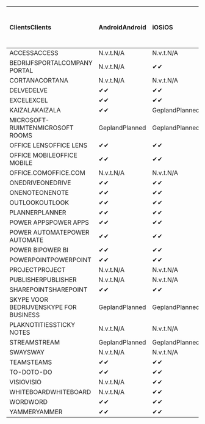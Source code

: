 <!-- This file is generated automatically. Changes made to this file will be overwritten.-->
|<span data-ttu-id="aaa5c-101">Clients</span><span class="sxs-lookup"><span data-stu-id="aaa5c-101">Clients</span></span>|<span data-ttu-id="aaa5c-102">Android</span><span class="sxs-lookup"><span data-stu-id="aaa5c-102">Android</span></span>|<span data-ttu-id="aaa5c-103">iOS</span><span class="sxs-lookup"><span data-stu-id="aaa5c-103">iOS</span></span>|<span data-ttu-id="aaa5c-104">Mac</span><span class="sxs-lookup"><span data-stu-id="aaa5c-104">Mac</span></span>|<span data-ttu-id="aaa5c-105">Windows 10</span><span class="sxs-lookup"><span data-stu-id="aaa5c-105">Windows 10</span></span><br><span data-ttu-id="aaa5c-106">Bureaublad</span><span class="sxs-lookup"><span data-stu-id="aaa5c-106">Desktop</span></span>|<span data-ttu-id="aaa5c-107">Windows 10</span><span class="sxs-lookup"><span data-stu-id="aaa5c-107">Windows 10</span></span><br><span data-ttu-id="aaa5c-108">Moderne apps</span><span class="sxs-lookup"><span data-stu-id="aaa5c-108">Modern Apps</span></span>|
|:-|:-|:-|:-|:-|:-|
|<span data-ttu-id="aaa5c-109">ACCESS</span><span class="sxs-lookup"><span data-stu-id="aaa5c-109">ACCESS</span></span>|<span data-ttu-id="aaa5c-110">N.v.t.</span><span class="sxs-lookup"><span data-stu-id="aaa5c-110">N/A</span></span>|<span data-ttu-id="aaa5c-111">N.v.t.</span><span class="sxs-lookup"><span data-stu-id="aaa5c-111">N/A</span></span>|<span data-ttu-id="aaa5c-112">N.v.t.</span><span class="sxs-lookup"><span data-stu-id="aaa5c-112">N/A</span></span>|<span data-ttu-id="aaa5c-113">✔</span><span class="sxs-lookup"><span data-stu-id="aaa5c-113">✔</span></span>|<span data-ttu-id="aaa5c-114">N.v.t.</span><span class="sxs-lookup"><span data-stu-id="aaa5c-114">N/A</span></span>|
|<span data-ttu-id="aaa5c-115">BEDRIJFSPORTAL</span><span class="sxs-lookup"><span data-stu-id="aaa5c-115">COMPANY PORTAL</span></span>|<span data-ttu-id="aaa5c-116">N.v.t.</span><span class="sxs-lookup"><span data-stu-id="aaa5c-116">N/A</span></span>|<span data-ttu-id="aaa5c-117">✔</span><span class="sxs-lookup"><span data-stu-id="aaa5c-117">✔</span></span>|<span data-ttu-id="aaa5c-118">Gepland</span><span class="sxs-lookup"><span data-stu-id="aaa5c-118">Planned</span></span>|<span data-ttu-id="aaa5c-119">N.v.t.</span><span class="sxs-lookup"><span data-stu-id="aaa5c-119">N/A</span></span>|<span data-ttu-id="aaa5c-120">✔</span><span class="sxs-lookup"><span data-stu-id="aaa5c-120">✔</span></span>|
|<span data-ttu-id="aaa5c-121">CORTANA</span><span class="sxs-lookup"><span data-stu-id="aaa5c-121">CORTANA</span></span>|<span data-ttu-id="aaa5c-122">N.v.t.</span><span class="sxs-lookup"><span data-stu-id="aaa5c-122">N/A</span></span>|<span data-ttu-id="aaa5c-123">N.v.t.</span><span class="sxs-lookup"><span data-stu-id="aaa5c-123">N/A</span></span>|<span data-ttu-id="aaa5c-124">N.v.t.</span><span class="sxs-lookup"><span data-stu-id="aaa5c-124">N/A</span></span>|<span data-ttu-id="aaa5c-125">N.v.t.</span><span class="sxs-lookup"><span data-stu-id="aaa5c-125">N/A</span></span>|<span data-ttu-id="aaa5c-126">✔</span><span class="sxs-lookup"><span data-stu-id="aaa5c-126">✔</span></span>|
|<span data-ttu-id="aaa5c-127">DELVE</span><span class="sxs-lookup"><span data-stu-id="aaa5c-127">DELVE</span></span>|<span data-ttu-id="aaa5c-128">✔</span><span class="sxs-lookup"><span data-stu-id="aaa5c-128">✔</span></span>|<span data-ttu-id="aaa5c-129">✔</span><span class="sxs-lookup"><span data-stu-id="aaa5c-129">✔</span></span>|<span data-ttu-id="aaa5c-130">N.v.t.</span><span class="sxs-lookup"><span data-stu-id="aaa5c-130">N/A</span></span>|<span data-ttu-id="aaa5c-131">N.v.t.</span><span class="sxs-lookup"><span data-stu-id="aaa5c-131">N/A</span></span>|<span data-ttu-id="aaa5c-132">N.v.t.</span><span class="sxs-lookup"><span data-stu-id="aaa5c-132">N/A</span></span>|
|<span data-ttu-id="aaa5c-133">EXCEL</span><span class="sxs-lookup"><span data-stu-id="aaa5c-133">EXCEL</span></span>|<span data-ttu-id="aaa5c-134">✔</span><span class="sxs-lookup"><span data-stu-id="aaa5c-134">✔</span></span>|<span data-ttu-id="aaa5c-135">✔</span><span class="sxs-lookup"><span data-stu-id="aaa5c-135">✔</span></span>|<span data-ttu-id="aaa5c-136">✔</span><span class="sxs-lookup"><span data-stu-id="aaa5c-136">✔</span></span>|<span data-ttu-id="aaa5c-137">✔</span><span class="sxs-lookup"><span data-stu-id="aaa5c-137">✔</span></span>|<span data-ttu-id="aaa5c-138">✔</span><span class="sxs-lookup"><span data-stu-id="aaa5c-138">✔</span></span>|
|<span data-ttu-id="aaa5c-139">KAIZALA</span><span class="sxs-lookup"><span data-stu-id="aaa5c-139">KAIZALA</span></span>|<span data-ttu-id="aaa5c-140">✔</span><span class="sxs-lookup"><span data-stu-id="aaa5c-140">✔</span></span>|<span data-ttu-id="aaa5c-141">Gepland</span><span class="sxs-lookup"><span data-stu-id="aaa5c-141">Planned</span></span>|<span data-ttu-id="aaa5c-142">N.v.t.</span><span class="sxs-lookup"><span data-stu-id="aaa5c-142">N/A</span></span>|<span data-ttu-id="aaa5c-143">N.v.t.</span><span class="sxs-lookup"><span data-stu-id="aaa5c-143">N/A</span></span>|<span data-ttu-id="aaa5c-144">N.v.t.</span><span class="sxs-lookup"><span data-stu-id="aaa5c-144">N/A</span></span>|
|<span data-ttu-id="aaa5c-145">MICROSOFT-RUIMTEN</span><span class="sxs-lookup"><span data-stu-id="aaa5c-145">MICROSOFT ROOMS</span></span>|<span data-ttu-id="aaa5c-146">Gepland</span><span class="sxs-lookup"><span data-stu-id="aaa5c-146">Planned</span></span>|<span data-ttu-id="aaa5c-147">Gepland</span><span class="sxs-lookup"><span data-stu-id="aaa5c-147">Planned</span></span>|<span data-ttu-id="aaa5c-148">N.v.t.</span><span class="sxs-lookup"><span data-stu-id="aaa5c-148">N/A</span></span>|<span data-ttu-id="aaa5c-149">N.v.t.</span><span class="sxs-lookup"><span data-stu-id="aaa5c-149">N/A</span></span>|<span data-ttu-id="aaa5c-150">N.v.t.</span><span class="sxs-lookup"><span data-stu-id="aaa5c-150">N/A</span></span>|
|<span data-ttu-id="aaa5c-151">OFFICE LENS</span><span class="sxs-lookup"><span data-stu-id="aaa5c-151">OFFICE LENS</span></span>|<span data-ttu-id="aaa5c-152">✔</span><span class="sxs-lookup"><span data-stu-id="aaa5c-152">✔</span></span>|<span data-ttu-id="aaa5c-153">✔</span><span class="sxs-lookup"><span data-stu-id="aaa5c-153">✔</span></span>|<span data-ttu-id="aaa5c-154">N.v.t.</span><span class="sxs-lookup"><span data-stu-id="aaa5c-154">N/A</span></span>|<span data-ttu-id="aaa5c-155">N.v.t.</span><span class="sxs-lookup"><span data-stu-id="aaa5c-155">N/A</span></span>|<span data-ttu-id="aaa5c-156">N.v.t.</span><span class="sxs-lookup"><span data-stu-id="aaa5c-156">N/A</span></span>|
|<span data-ttu-id="aaa5c-157">OFFICE MOBILE</span><span class="sxs-lookup"><span data-stu-id="aaa5c-157">OFFICE MOBILE</span></span>|<span data-ttu-id="aaa5c-158">✔</span><span class="sxs-lookup"><span data-stu-id="aaa5c-158">✔</span></span>|<span data-ttu-id="aaa5c-159">✔</span><span class="sxs-lookup"><span data-stu-id="aaa5c-159">✔</span></span>|<span data-ttu-id="aaa5c-160">N.v.t.</span><span class="sxs-lookup"><span data-stu-id="aaa5c-160">N/A</span></span>|<span data-ttu-id="aaa5c-161">N.v.t.</span><span class="sxs-lookup"><span data-stu-id="aaa5c-161">N/A</span></span>|<span data-ttu-id="aaa5c-162">N.v.t.</span><span class="sxs-lookup"><span data-stu-id="aaa5c-162">N/A</span></span>|
|<span data-ttu-id="aaa5c-163">OFFICE.COM</span><span class="sxs-lookup"><span data-stu-id="aaa5c-163">OFFICE.COM</span></span>|<span data-ttu-id="aaa5c-164">N.v.t.</span><span class="sxs-lookup"><span data-stu-id="aaa5c-164">N/A</span></span>|<span data-ttu-id="aaa5c-165">N.v.t.</span><span class="sxs-lookup"><span data-stu-id="aaa5c-165">N/A</span></span>|<span data-ttu-id="aaa5c-166">N.v.t.</span><span class="sxs-lookup"><span data-stu-id="aaa5c-166">N/A</span></span>|<span data-ttu-id="aaa5c-167">N.v.t.</span><span class="sxs-lookup"><span data-stu-id="aaa5c-167">N/A</span></span>|<span data-ttu-id="aaa5c-168">✔</span><span class="sxs-lookup"><span data-stu-id="aaa5c-168">✔</span></span>|
|<span data-ttu-id="aaa5c-169">ONEDRIVE</span><span class="sxs-lookup"><span data-stu-id="aaa5c-169">ONEDRIVE</span></span>|<span data-ttu-id="aaa5c-170">✔</span><span class="sxs-lookup"><span data-stu-id="aaa5c-170">✔</span></span>|<span data-ttu-id="aaa5c-171">✔</span><span class="sxs-lookup"><span data-stu-id="aaa5c-171">✔</span></span>|<span data-ttu-id="aaa5c-172">Gepland</span><span class="sxs-lookup"><span data-stu-id="aaa5c-172">Planned</span></span>|<span data-ttu-id="aaa5c-173">✔</span><span class="sxs-lookup"><span data-stu-id="aaa5c-173">✔</span></span>|<span data-ttu-id="aaa5c-174">✔</span><span class="sxs-lookup"><span data-stu-id="aaa5c-174">✔</span></span>|
|<span data-ttu-id="aaa5c-175">ONENOTE</span><span class="sxs-lookup"><span data-stu-id="aaa5c-175">ONENOTE</span></span>|<span data-ttu-id="aaa5c-176">✔</span><span class="sxs-lookup"><span data-stu-id="aaa5c-176">✔</span></span>|<span data-ttu-id="aaa5c-177">✔</span><span class="sxs-lookup"><span data-stu-id="aaa5c-177">✔</span></span>|<span data-ttu-id="aaa5c-178">✔</span><span class="sxs-lookup"><span data-stu-id="aaa5c-178">✔</span></span>|<span data-ttu-id="aaa5c-179">Gepland</span><span class="sxs-lookup"><span data-stu-id="aaa5c-179">Planned</span></span>|<span data-ttu-id="aaa5c-180">✔</span><span class="sxs-lookup"><span data-stu-id="aaa5c-180">✔</span></span>|
|<span data-ttu-id="aaa5c-181">OUTLOOK</span><span class="sxs-lookup"><span data-stu-id="aaa5c-181">OUTLOOK</span></span>|<span data-ttu-id="aaa5c-182">✔</span><span class="sxs-lookup"><span data-stu-id="aaa5c-182">✔</span></span>|<span data-ttu-id="aaa5c-183">✔</span><span class="sxs-lookup"><span data-stu-id="aaa5c-183">✔</span></span>|<span data-ttu-id="aaa5c-184">Gepland</span><span class="sxs-lookup"><span data-stu-id="aaa5c-184">Planned</span></span>|<span data-ttu-id="aaa5c-185">✔</span><span class="sxs-lookup"><span data-stu-id="aaa5c-185">✔</span></span>|<span data-ttu-id="aaa5c-186">✔</span><span class="sxs-lookup"><span data-stu-id="aaa5c-186">✔</span></span>|
|<span data-ttu-id="aaa5c-187">PLANNER</span><span class="sxs-lookup"><span data-stu-id="aaa5c-187">PLANNER</span></span>|<span data-ttu-id="aaa5c-188">✔</span><span class="sxs-lookup"><span data-stu-id="aaa5c-188">✔</span></span>|<span data-ttu-id="aaa5c-189">✔</span><span class="sxs-lookup"><span data-stu-id="aaa5c-189">✔</span></span>|<span data-ttu-id="aaa5c-190">N.v.t.</span><span class="sxs-lookup"><span data-stu-id="aaa5c-190">N/A</span></span>|<span data-ttu-id="aaa5c-191">N.v.t.</span><span class="sxs-lookup"><span data-stu-id="aaa5c-191">N/A</span></span>|<span data-ttu-id="aaa5c-192">N.v.t.</span><span class="sxs-lookup"><span data-stu-id="aaa5c-192">N/A</span></span>|
|<span data-ttu-id="aaa5c-193">POWER APPS</span><span class="sxs-lookup"><span data-stu-id="aaa5c-193">POWER APPS</span></span>|<span data-ttu-id="aaa5c-194">✔</span><span class="sxs-lookup"><span data-stu-id="aaa5c-194">✔</span></span>|<span data-ttu-id="aaa5c-195">✔</span><span class="sxs-lookup"><span data-stu-id="aaa5c-195">✔</span></span>|<span data-ttu-id="aaa5c-196">N.v.t.</span><span class="sxs-lookup"><span data-stu-id="aaa5c-196">N/A</span></span>|<span data-ttu-id="aaa5c-197">N.v.t.</span><span class="sxs-lookup"><span data-stu-id="aaa5c-197">N/A</span></span>|<span data-ttu-id="aaa5c-198">Gepland</span><span class="sxs-lookup"><span data-stu-id="aaa5c-198">Planned</span></span>|
|<span data-ttu-id="aaa5c-199">POWER AUTOMATE</span><span class="sxs-lookup"><span data-stu-id="aaa5c-199">POWER AUTOMATE</span></span>|<span data-ttu-id="aaa5c-200">✔</span><span class="sxs-lookup"><span data-stu-id="aaa5c-200">✔</span></span>|<span data-ttu-id="aaa5c-201">✔</span><span class="sxs-lookup"><span data-stu-id="aaa5c-201">✔</span></span>|<span data-ttu-id="aaa5c-202">N.v.t.</span><span class="sxs-lookup"><span data-stu-id="aaa5c-202">N/A</span></span>|<span data-ttu-id="aaa5c-203">N.v.t.</span><span class="sxs-lookup"><span data-stu-id="aaa5c-203">N/A</span></span>|<span data-ttu-id="aaa5c-204">N.v.t.</span><span class="sxs-lookup"><span data-stu-id="aaa5c-204">N/A</span></span>|
|<span data-ttu-id="aaa5c-205">POWER BI</span><span class="sxs-lookup"><span data-stu-id="aaa5c-205">POWER BI</span></span>|<span data-ttu-id="aaa5c-206">✔</span><span class="sxs-lookup"><span data-stu-id="aaa5c-206">✔</span></span>|<span data-ttu-id="aaa5c-207">✔</span><span class="sxs-lookup"><span data-stu-id="aaa5c-207">✔</span></span>|<span data-ttu-id="aaa5c-208">N.v.t.</span><span class="sxs-lookup"><span data-stu-id="aaa5c-208">N/A</span></span>|<span data-ttu-id="aaa5c-209">Gepland</span><span class="sxs-lookup"><span data-stu-id="aaa5c-209">Planned</span></span>|<span data-ttu-id="aaa5c-210">✔</span><span class="sxs-lookup"><span data-stu-id="aaa5c-210">✔</span></span>|
|<span data-ttu-id="aaa5c-211">POWERPOINT</span><span class="sxs-lookup"><span data-stu-id="aaa5c-211">POWERPOINT</span></span>|<span data-ttu-id="aaa5c-212">✔</span><span class="sxs-lookup"><span data-stu-id="aaa5c-212">✔</span></span>|<span data-ttu-id="aaa5c-213">✔</span><span class="sxs-lookup"><span data-stu-id="aaa5c-213">✔</span></span>|<span data-ttu-id="aaa5c-214">✔</span><span class="sxs-lookup"><span data-stu-id="aaa5c-214">✔</span></span>|<span data-ttu-id="aaa5c-215">✔</span><span class="sxs-lookup"><span data-stu-id="aaa5c-215">✔</span></span>|<span data-ttu-id="aaa5c-216">✔</span><span class="sxs-lookup"><span data-stu-id="aaa5c-216">✔</span></span>|
|<span data-ttu-id="aaa5c-217">PROJECT</span><span class="sxs-lookup"><span data-stu-id="aaa5c-217">PROJECT</span></span>|<span data-ttu-id="aaa5c-218">N.v.t.</span><span class="sxs-lookup"><span data-stu-id="aaa5c-218">N/A</span></span>|<span data-ttu-id="aaa5c-219">N.v.t.</span><span class="sxs-lookup"><span data-stu-id="aaa5c-219">N/A</span></span>|<span data-ttu-id="aaa5c-220">N.v.t.</span><span class="sxs-lookup"><span data-stu-id="aaa5c-220">N/A</span></span>|<span data-ttu-id="aaa5c-221">✔</span><span class="sxs-lookup"><span data-stu-id="aaa5c-221">✔</span></span>|<span data-ttu-id="aaa5c-222">N.v.t.</span><span class="sxs-lookup"><span data-stu-id="aaa5c-222">N/A</span></span>|
|<span data-ttu-id="aaa5c-223">PUBLISHER</span><span class="sxs-lookup"><span data-stu-id="aaa5c-223">PUBLISHER</span></span>|<span data-ttu-id="aaa5c-224">N.v.t.</span><span class="sxs-lookup"><span data-stu-id="aaa5c-224">N/A</span></span>|<span data-ttu-id="aaa5c-225">N.v.t.</span><span class="sxs-lookup"><span data-stu-id="aaa5c-225">N/A</span></span>|<span data-ttu-id="aaa5c-226">N.v.t.</span><span class="sxs-lookup"><span data-stu-id="aaa5c-226">N/A</span></span>|<span data-ttu-id="aaa5c-227">✔</span><span class="sxs-lookup"><span data-stu-id="aaa5c-227">✔</span></span>|<span data-ttu-id="aaa5c-228">N.v.t.</span><span class="sxs-lookup"><span data-stu-id="aaa5c-228">N/A</span></span>|
|<span data-ttu-id="aaa5c-229">SHAREPOINT</span><span class="sxs-lookup"><span data-stu-id="aaa5c-229">SHAREPOINT</span></span>|<span data-ttu-id="aaa5c-230">✔</span><span class="sxs-lookup"><span data-stu-id="aaa5c-230">✔</span></span>|<span data-ttu-id="aaa5c-231">✔</span><span class="sxs-lookup"><span data-stu-id="aaa5c-231">✔</span></span>|<span data-ttu-id="aaa5c-232">N.v.t.</span><span class="sxs-lookup"><span data-stu-id="aaa5c-232">N/A</span></span>|<span data-ttu-id="aaa5c-233">N.v.t.</span><span class="sxs-lookup"><span data-stu-id="aaa5c-233">N/A</span></span>|<span data-ttu-id="aaa5c-234">N.v.t.</span><span class="sxs-lookup"><span data-stu-id="aaa5c-234">N/A</span></span>|
|<span data-ttu-id="aaa5c-235">SKYPE VOOR BEDRIJVEN</span><span class="sxs-lookup"><span data-stu-id="aaa5c-235">SKYPE FOR BUSINESS</span></span>|<span data-ttu-id="aaa5c-236">Gepland</span><span class="sxs-lookup"><span data-stu-id="aaa5c-236">Planned</span></span>|<span data-ttu-id="aaa5c-237">Gepland</span><span class="sxs-lookup"><span data-stu-id="aaa5c-237">Planned</span></span>|<span data-ttu-id="aaa5c-238">N.v.t.</span><span class="sxs-lookup"><span data-stu-id="aaa5c-238">N/A</span></span>|<span data-ttu-id="aaa5c-239">N.v.t.</span><span class="sxs-lookup"><span data-stu-id="aaa5c-239">N/A</span></span>|<span data-ttu-id="aaa5c-240">N.v.t.</span><span class="sxs-lookup"><span data-stu-id="aaa5c-240">N/A</span></span>|
|<span data-ttu-id="aaa5c-241">PLAKNOTITIES</span><span class="sxs-lookup"><span data-stu-id="aaa5c-241">STICKY NOTES</span></span>|<span data-ttu-id="aaa5c-242">N.v.t.</span><span class="sxs-lookup"><span data-stu-id="aaa5c-242">N/A</span></span>|<span data-ttu-id="aaa5c-243">N.v.t.</span><span class="sxs-lookup"><span data-stu-id="aaa5c-243">N/A</span></span>|<span data-ttu-id="aaa5c-244">N.v.t.</span><span class="sxs-lookup"><span data-stu-id="aaa5c-244">N/A</span></span>|<span data-ttu-id="aaa5c-245">N.v.t.</span><span class="sxs-lookup"><span data-stu-id="aaa5c-245">N/A</span></span>|<span data-ttu-id="aaa5c-246">✔</span><span class="sxs-lookup"><span data-stu-id="aaa5c-246">✔</span></span>|
|<span data-ttu-id="aaa5c-247">STREAM</span><span class="sxs-lookup"><span data-stu-id="aaa5c-247">STREAM</span></span>|<span data-ttu-id="aaa5c-248">Gepland</span><span class="sxs-lookup"><span data-stu-id="aaa5c-248">Planned</span></span>|<span data-ttu-id="aaa5c-249">Gepland</span><span class="sxs-lookup"><span data-stu-id="aaa5c-249">Planned</span></span>|<span data-ttu-id="aaa5c-250">N.v.t.</span><span class="sxs-lookup"><span data-stu-id="aaa5c-250">N/A</span></span>|<span data-ttu-id="aaa5c-251">N.v.t.</span><span class="sxs-lookup"><span data-stu-id="aaa5c-251">N/A</span></span>|<span data-ttu-id="aaa5c-252">N.v.t.</span><span class="sxs-lookup"><span data-stu-id="aaa5c-252">N/A</span></span>|
|<span data-ttu-id="aaa5c-253">SWAY</span><span class="sxs-lookup"><span data-stu-id="aaa5c-253">SWAY</span></span>|<span data-ttu-id="aaa5c-254">N.v.t.</span><span class="sxs-lookup"><span data-stu-id="aaa5c-254">N/A</span></span>|<span data-ttu-id="aaa5c-255">N.v.t.</span><span class="sxs-lookup"><span data-stu-id="aaa5c-255">N/A</span></span>|<span data-ttu-id="aaa5c-256">N.v.t.</span><span class="sxs-lookup"><span data-stu-id="aaa5c-256">N/A</span></span>|<span data-ttu-id="aaa5c-257">N.v.t.</span><span class="sxs-lookup"><span data-stu-id="aaa5c-257">N/A</span></span>|<span data-ttu-id="aaa5c-258">✔</span><span class="sxs-lookup"><span data-stu-id="aaa5c-258">✔</span></span>|
|<span data-ttu-id="aaa5c-259">TEAMS</span><span class="sxs-lookup"><span data-stu-id="aaa5c-259">TEAMS</span></span>|<span data-ttu-id="aaa5c-260">✔</span><span class="sxs-lookup"><span data-stu-id="aaa5c-260">✔</span></span>|<span data-ttu-id="aaa5c-261">✔</span><span class="sxs-lookup"><span data-stu-id="aaa5c-261">✔</span></span>|<span data-ttu-id="aaa5c-262">Gepland</span><span class="sxs-lookup"><span data-stu-id="aaa5c-262">Planned</span></span>|<span data-ttu-id="aaa5c-263">Gepland</span><span class="sxs-lookup"><span data-stu-id="aaa5c-263">Planned</span></span>|<span data-ttu-id="aaa5c-264">N.v.t.</span><span class="sxs-lookup"><span data-stu-id="aaa5c-264">N/A</span></span>|
|<span data-ttu-id="aaa5c-265">TO-DO</span><span class="sxs-lookup"><span data-stu-id="aaa5c-265">TO-DO</span></span>|<span data-ttu-id="aaa5c-266">✔</span><span class="sxs-lookup"><span data-stu-id="aaa5c-266">✔</span></span>|<span data-ttu-id="aaa5c-267">✔</span><span class="sxs-lookup"><span data-stu-id="aaa5c-267">✔</span></span>|<span data-ttu-id="aaa5c-268">N.v.t.</span><span class="sxs-lookup"><span data-stu-id="aaa5c-268">N/A</span></span>|<span data-ttu-id="aaa5c-269">N.v.t.</span><span class="sxs-lookup"><span data-stu-id="aaa5c-269">N/A</span></span>|<span data-ttu-id="aaa5c-270">✔</span><span class="sxs-lookup"><span data-stu-id="aaa5c-270">✔</span></span>|
|<span data-ttu-id="aaa5c-271">VISIO</span><span class="sxs-lookup"><span data-stu-id="aaa5c-271">VISIO</span></span>|<span data-ttu-id="aaa5c-272">N.v.t.</span><span class="sxs-lookup"><span data-stu-id="aaa5c-272">N/A</span></span>|<span data-ttu-id="aaa5c-273">✔</span><span class="sxs-lookup"><span data-stu-id="aaa5c-273">✔</span></span>|<span data-ttu-id="aaa5c-274">N.v.t.</span><span class="sxs-lookup"><span data-stu-id="aaa5c-274">N/A</span></span>|<span data-ttu-id="aaa5c-275">✔</span><span class="sxs-lookup"><span data-stu-id="aaa5c-275">✔</span></span>|<span data-ttu-id="aaa5c-276">N.v.t.</span><span class="sxs-lookup"><span data-stu-id="aaa5c-276">N/A</span></span>|
|<span data-ttu-id="aaa5c-277">WHITEBOARD</span><span class="sxs-lookup"><span data-stu-id="aaa5c-277">WHITEBOARD</span></span>|<span data-ttu-id="aaa5c-278">N.v.t.</span><span class="sxs-lookup"><span data-stu-id="aaa5c-278">N/A</span></span>|<span data-ttu-id="aaa5c-279">✔</span><span class="sxs-lookup"><span data-stu-id="aaa5c-279">✔</span></span>|<span data-ttu-id="aaa5c-280">N.v.t.</span><span class="sxs-lookup"><span data-stu-id="aaa5c-280">N/A</span></span>|<span data-ttu-id="aaa5c-281">N.v.t.</span><span class="sxs-lookup"><span data-stu-id="aaa5c-281">N/A</span></span>|<span data-ttu-id="aaa5c-282">✔</span><span class="sxs-lookup"><span data-stu-id="aaa5c-282">✔</span></span>|
|<span data-ttu-id="aaa5c-283">WORD</span><span class="sxs-lookup"><span data-stu-id="aaa5c-283">WORD</span></span>|<span data-ttu-id="aaa5c-284">✔</span><span class="sxs-lookup"><span data-stu-id="aaa5c-284">✔</span></span>|<span data-ttu-id="aaa5c-285">✔</span><span class="sxs-lookup"><span data-stu-id="aaa5c-285">✔</span></span>|<span data-ttu-id="aaa5c-286">✔</span><span class="sxs-lookup"><span data-stu-id="aaa5c-286">✔</span></span>|<span data-ttu-id="aaa5c-287">✔</span><span class="sxs-lookup"><span data-stu-id="aaa5c-287">✔</span></span>|<span data-ttu-id="aaa5c-288">✔</span><span class="sxs-lookup"><span data-stu-id="aaa5c-288">✔</span></span>|
|<span data-ttu-id="aaa5c-289">YAMMER</span><span class="sxs-lookup"><span data-stu-id="aaa5c-289">YAMMER</span></span>|<span data-ttu-id="aaa5c-290">✔</span><span class="sxs-lookup"><span data-stu-id="aaa5c-290">✔</span></span>|<span data-ttu-id="aaa5c-291">✔</span><span class="sxs-lookup"><span data-stu-id="aaa5c-291">✔</span></span>|<span data-ttu-id="aaa5c-292">N.v.t.</span><span class="sxs-lookup"><span data-stu-id="aaa5c-292">N/A</span></span>|<span data-ttu-id="aaa5c-293">Gepland</span><span class="sxs-lookup"><span data-stu-id="aaa5c-293">Planned</span></span>|<span data-ttu-id="aaa5c-294">N.v.t.</span><span class="sxs-lookup"><span data-stu-id="aaa5c-294">N/A</span></span>|
